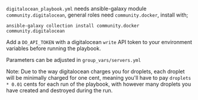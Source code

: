 `digitalocean_playbook.yml` needs ansible-galaxy module `community.digitalocean`, general roles need `community.docker`, install with;

```
ansible-galaxy collection install community.docker community.digitalocean
```

Add a `DO_API_TOKEN` with a digitalocean `write` API token to your environment variables before running the playbook.

Parameters can be adjusted in `group_vars/servers.yml`

Note: Due to the way digitalocean charges you for droplets,
each droplet will be minimally charged for one cent,
meaning you'll have to pay `droplets * 0.01` cents for each run of the playbook,
with however many droplets you have created and destroyed during the run.